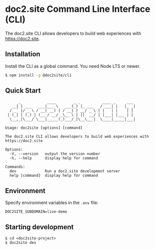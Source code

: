 # doc2.site Command Line Interface (CLI)

The doc2.site CLI allows developers to build web experiences with <https://doc2.site>.

## Installation

Install the CLI as a global command. You need Node LTS or newer.

```bash
$ npm install -g @doc2site/cli
```

## Quick Start

```
      _            ____        _ _          ____ _     ___
   __| | ___   ___|___ \   ___(_) |_ ___   / ___| |   |_ _|
  / _` |/ _ \ / __| __) | / __| | __/ _ \ | |   | |    | |
 | (_| | (_) | (__ / __/ _\__ \ | ||  __/ | |___| |___ | |
  \__,_|\___/ \___|_____(_)___/_|\__\___|  \____|_____|___|

Usage: doc2site [options] [command]

The doc2.site CLI allows developers to build web experiences with https://doc2.site

Options:
  -V, --version   output the version number
  -h, --help      display help for command

Commands:
  dev             Run a doc2.site development server
  help [command]  display help for command

```

## Environment

Specify environment variables in the <doc2site-project> `.env` file:

```dotenv
DOC2SITE_SUBDOMAIN=live-demo
```

## Starting development

```
$ cd <doc2site-project>
$ doc2site dev
```

